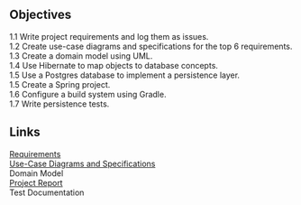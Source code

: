 ## Objectives
1.1 Write project requirements and log them as issues.  
1.2 Create use-case diagrams and specifications for the top 6 requirements.  
1.3 Create a domain model using UML.  
1.4 Use Hibernate to map objects to database concepts.  
1.5 Use a Postgres database to implement a persistence layer.  
1.5 Create a Spring project.  
1.6 Configure a build system using Gradle.  
1.7 Write persistence tests.  

## Links
[Requirements](https://github.com/McGill-ECSE321-Fall2022/project-group-15/wiki/Requirements)  
[Use-Case Diagrams and Specifications](https://github.com/McGill-ECSE321-Fall2022/project-group-15/wiki/Use-Case-Diagrams-and-Specifications)  
Domain Model  
[Project Report](https://github.com/McGill-ECSE321-Fall2022/project-group-15/wiki/Deliverable-1-Report)  
Test Documentation  